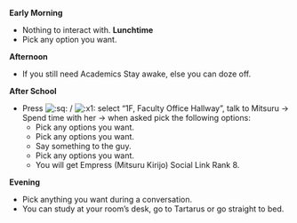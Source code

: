 **Early Morning**

- Nothing to interact with.
  **Lunchtime**
- Pick any option you want.

**Afternoon**

- If you still need Academics Stay awake, else you can doze off.

**After School**

- Press ![:sq:](/assets/square.png) / ![:x1:](/assets/x1.png) select “1F, Faculty Office Hallway”, talk to Mitsuru -> Spend time with her -> when asked pick the following options:
  - Pick any options you want.
  - Pick any options you want.
  - Say something to the guy.
  - Pick any options you want.
  - You will get Empress (Mitsuru Kirijo) Social Link Rank 8.

**Evening**

- Pick anything you want during a conversation.
- You can study at your room’s desk, go to Tartarus or go straight to bed.
